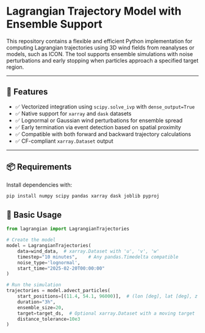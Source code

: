# Lagrangian Trajectory Model with Ensemble Support

This repository contains a flexible and efficient Python implementation for computing Lagrangian trajectories using 3D wind fields from reanalyses or models, such as ICON. The tool supports ensemble simulations with noise perturbations and early stopping when particles approach a specified target region.

---

## 🚀 Features

- ✅ Vectorized integration using `scipy.solve_ivp` with `dense_output=True`
- ✅ Native support for `xarray` and `dask` datasets
- ✅ Lognormal or Gaussian wind perturbations for ensemble spread
- ✅ Early termination via event detection based on spatial proximity
- ✅ Compatible with both forward and backward trajectory calculations
- ✅ CF-compliant `xarray.Dataset` output

---

## 📦 Requirements

Install dependencies with:

```bash
pip install numpy scipy pandas xarray dask joblib pyproj
```

## 🚀 Basic Usage

```python
from lagrangian import LagrangianTrajectories

# Create the model
model = LagrangianTrajectories(
    data=wind_data,  # xarray.Dataset with 'u', 'v', 'w'
    timestep="10 minutes",    # Any pandas.Timedelta compatible
    noise_type='lognormal',
    start_time="2025-02-20T00:00:00"
)

# Run the simulation
trajectories = model.advect_particles(
    start_positions=[(11.4, 54.1, 96000)],  # (lon [deg], lat [deg], z [meters])
    duration="3h",
    ensemble_size=20,
    target=target_ds,  # Optional xarray.Dataset with a moving target
    distance_tolerance=10e3
)
```
